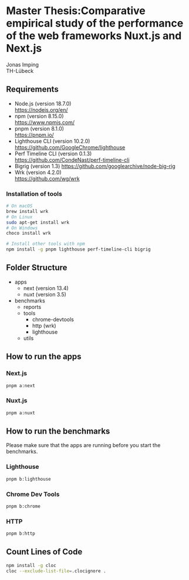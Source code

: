 # Master Thesis:Comparative empirical study of the performance of the web frameworks Nuxt.js and Next.js

Jonas Imping<br>
TH-Lübeck

## Requirements

- Node.js (version 18.7.0)<br>
  https://nodejs.org/en/
- npm (version 8.15.0)<br>
  https://www.npmjs.com/
- pnpm (version 8.1.0)<br>
  https://pnpm.io/
- Lighthouse CLI (version 10.2.0)<br>
  https://github.com/GoogleChrome/lighthouse
- Perf Timeline CLI (version 0.1.3)<br>
  https://github.com/CondeNast/perf-timeline-cli
- Bigrig (version 1.3)
  https://github.com/googlearchive/node-big-rig
- Wrk (version 4.2.0)<br>
  https://github.com/wg/wrk

### Installation of tools

```bash
# On macOS
brew install wrk
# On Linux
sudo apt-get install wrk
# On Windows
choco install wrk

# Install other tools with npm
npm install -g pnpm lighthouse perf-timeline-cli bigrig
```

## Folder Structure

- apps
  - next (version 13.4)
  - nuxt (version 3.5)
- benchmarks
  - reports
  - tools
    - chrome-devtools
    - http (wrk)
    - lighthouse
  - utils

## How to run the apps

### Next.js

```bash
pnpm a:next
```

### Nuxt.js

```bash
pnpm a:nuxt
```

## How to run the benchmarks

Please make sure that the apps are running before you start the benchmarks.

### Lighthouse

```bash
pnpm b:lighthouse
```

### Chrome Dev Tools

```bash
pnpm b:chrome
```

### HTTP

```bash
pnpm b:http
```

## Count Lines of Code

```bash
npm install -g cloc
cloc --exclude-list-file=.clocignore .
```
